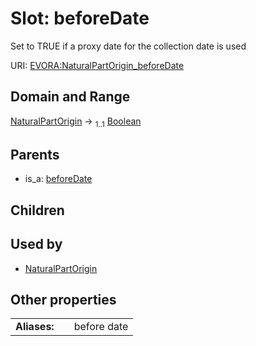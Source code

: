 
# Slot: beforeDate

Set to TRUE if a proxy date for the collection date is used

URI: [EVORA:NaturalPartOrigin_beforeDate](https://evora-project.eu/NaturalPartOrigin_beforeDate)


## Domain and Range

[NaturalPartOrigin](NaturalPartOrigin.md) &#8594;  <sub>1..1</sub> [Boolean](types/Boolean.md)

## Parents

 *  is_a: [beforeDate](beforeDate.md)

## Children


## Used by

 * [NaturalPartOrigin](NaturalPartOrigin.md)

## Other properties

|  |  |  |
| --- | --- | --- |
| **Aliases:** | | before date |